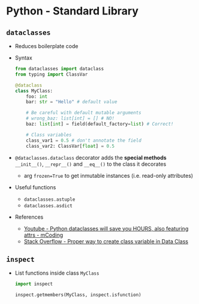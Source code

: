 # Python - Standard Library

## `dataclasses`

- Reduces boilerplate code
- Syntax

    ```python
    from dataclasses import dataclass
    from typing import ClassVar

    @dataclass
    class MyClass:
        foo: int
        bar: str = "Hello" # default value

        # Be careful with default mutable arguments
        # wrong_baz: list[int] = [] # NO!
        baz: list[int] = field(default_factory=list) # Correct!

        # Class variables
        class_var1 = 0.5 # don't annotate the field
        class_var2: ClassVar[float] = 0.5 
    ```

- `@dataclasses.dataclass` decorator adds the **special methods** `__init__()`, `__repr__()` and `__eq__()` to the class it decorates
    - arg `frozen=True` to get inmutable instances (i.e. read-only attributes)
- Useful functions
    - `dataclasses.astuple`
    - `dataclasses.asdict`
- References
    - [Youtube - Python dataclasses will save you HOURS, also featuring attrs - mCoding](https://youtu.be/vBH6GRJ1REM)
    - [Stack Overflow - Proper way to create class variable in Data Class](https://stackoverflow.com/a/61938635/5662304)


## `inspect`

- List functions inside class `MyClass`

    ```python
    import inspect
    
    inspect.getmembers(MyClass, inspect.isfunction)
    ```


